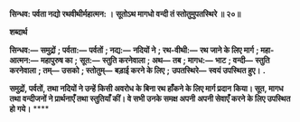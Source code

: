**सिन्धव: पर्वता नद्यो रथवीथीर्महात्मन: ।** **सूतोऽथ मागधो वन्दी तं स्तोतुमुपतस्थिरे ॥ २०॥** 

**शब्दार्थ** 

**सिन्धव:—** **समुद्रों** **; पर्वता:—** **पर्वतों** **; नद्य:—** **नदियों ने** **; रथ-वीथी:—** **रथ जाने के लिए मार्ग** **; महा-आत्मन:—** **महापुरुष का** **;** **सूत:—** **स्तुति करनेवाला** **; अथ—** **तब** **; मागध:—** **भाट** **; वन्दी—** **स्तुति करनेवाला** **; तम्—** **उसको** **; स्तोतुम्—** **बड़ाई करने के लिए** **;** **उपतस्थिरे—** **स्वयं उपस्थित हुए।** **.** 

**समुद्रों, पर्वतों, तथा नदियों ने उन्हें किसी अवरोध के बिना रथ हाँकने के लिए मार्ग प्रदान** **किया। सूत, मागध तथा वन्दीजनों ने प्रार्थनाएँ तथा स्तुतियाँ कीं। वे सभी उनके समक्ष अपनी** **अपनी सेवाएँ करने के लिए उपस्थित हो गये।** **** 